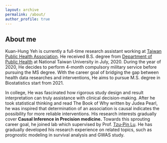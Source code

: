```yaml
---
layout: archive
permalink: /about/
author_profile: true
---
```

## About me

Kuan-Hung Yeh is currently a full-time research assistant working at [Taiwan Public Health Association](http://www.publichealth.org.tw/english/index.asp). He received B.S. degree from [Department of Public Health](http://coph.ntu.edu.tw/web/index/index.jsp?lang=en) at National Taiwan University in July, 2020. During the year of 2020, He decides to perform 4-month compulsory military service before pursuing the MS degree. With the career goal of bridging the gap between health data researches and interventions, He aims to pursue M.S. degree in Biostatistics start from 2021.

In college, He was fascinated how rigorous study design and result interpretation can truly assistance with clinical decision-making. After he took statistical thinking and read The Book of Why written by Judea Pearl, he was inspired that determination of an association is causal indicates the possibility for more reliable interventions. His research interests gradually cover **Causal Inference in Precision medicine.** Towards this sprouting career goal, he joined lab which supervised by Prof. [Tzu-Pin Lu](https://scholars.lib.ntu.edu.tw/cris/rp/rp06647/information.html). He has gradually developed his research experience on related topics, such as prognostic modeling in survival analysis and GWAS study.
